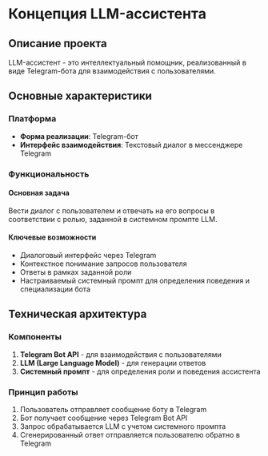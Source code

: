 # Концепция LLM-ассистента

## Описание проекта

LLM-ассистент - это интеллектуальный помощник, реализованный в виде Telegram-бота для взаимодействия с пользователями.

## Основные характеристики

### Платформа
- **Форма реализации**: Telegram-бот
- **Интерфейс взаимодействия**: Текстовый диалог в мессенджере Telegram

### Функциональность

#### Основная задача
Вести диалог с пользователем и отвечать на его вопросы в соответствии с ролью, заданной в системном промпте LLM.

#### Ключевые возможности
- Диалоговый интерфейс через Telegram
- Контекстное понимание запросов пользователя
- Ответы в рамках заданной роли
- Настраиваемый системный промпт для определения поведения и специализации бота

## Техническая архитектура

### Компоненты
1. **Telegram Bot API** - для взаимодействия с пользователями
2. **LLM (Large Language Model)** - для генерации ответов
3. **Системный промпт** - для определения роли и поведения ассистента

### Принцип работы
1. Пользователь отправляет сообщение боту в Telegram
2. Бот получает сообщение через Telegram Bot API
3. Запрос обрабатывается LLM с учетом системного промпта
4. Сгенерированный ответ отправляется пользователю обратно в Telegram


